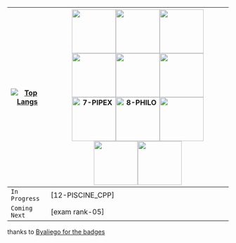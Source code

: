 |[![Top Langs](https://github-readme-stats.vercel.app/api/top-langs/?username=OSS-42)](https://github.com/OSS-42/github-readme-stats)|<img src="https://github.com/byaliego/42-project-badges/blob/main/badges/libft-bonus.png" width="100" height="100" /><img src="https://github.com/byaliego/42-project-badges/blob/main/badges/ft_printf-bonus.png" width="100" height="100" /><img src="https://github.com/byaliego/42-project-badges/blob/main/badges/born2beroot-bonus.png" width="100" height="100" /><img src="https://github.com/byaliego/42-project-badges/blob/main/badges/get_next_line-bonus.png" width="100" height="100" /><img src="https://github.com/byaliego/42-project-badges/blob/main/badges/push_swap.png" width="100" height="100" /><img src="https://github.com/byaliego/42-project-badges/blob/main/badges/so_long-bonus.png" width="100" height="100" /><img src="https://user-images.githubusercontent.com/81205527/185808394-0045a614-600a-443d-add8-736951453ce3.png" width="100" height="100" alt="7-PIPEX"/><img src="https://github.com/byaliego/42-project-badges/blob/main/badges/philosophers.png" width="100" height="100" alt="8-PHILO"/><img src="https://github.com/byaliego/42-project-badges/blob/main/badges/minishell-bonus_alt.png" width="100" height="100" /><img src="https://github.com/byaliego/42-project-badges/blob/main/badges/cub3d-bonus.png" width="100" height="100" /><img src="https://github.com/byaliego/42-project-badges/blob/main/badges/net_practice-bonus_alt.png" width="100" height="100" />|
|-----------------------------|-----------------------------|
|`In Progress`|[12-PISCINE_CPP]|
|`Coming Next`|[exam rank-05]|

thanks to [Byaliego for the badges](https://github.com/byaliego/42-project-badges)

